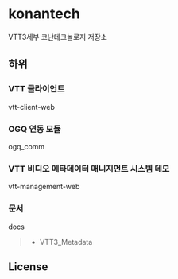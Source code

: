 # konantech
VTT3세부 코난테크놀로지 저장소


## 하위

### VTT 클라이언트 
vtt-client-web

### OGQ 연동 모듈 
ogq_comm

### VTT 비디오 메타데이터 매니지먼트 시스템 데모 
vtt-management-web

### 문서
docs
>- VTT3_Metadata

## License

